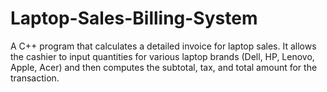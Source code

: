# Laptop-Sales-Billing-System
A C++ program that calculates a detailed invoice for laptop sales. It allows the cashier to input quantities for various laptop brands (Dell, HP, Lenovo, Apple, Acer) and then computes the subtotal, tax, and total amount for the transaction.
